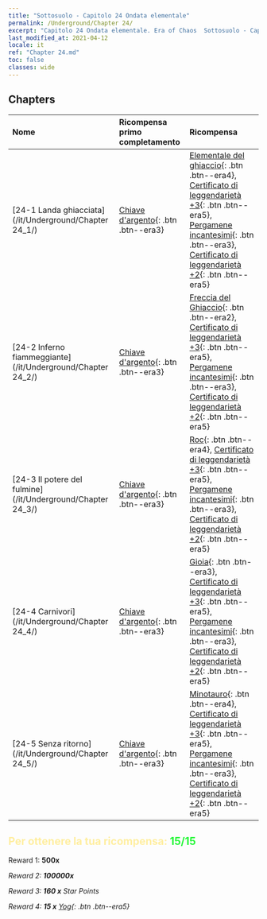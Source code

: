 ```yaml
---
title: "Sottosuolo - Capitolo 24 Ondata elementale"
permalink: /Underground/Chapter 24/
excerpt: "Capitolo 24 Ondata elementale. Era of Chaos  Sottosuolo - Capitolo 24. Ondata elementale"
last_modified_at: 2021-04-12
locale: it
ref: "Chapter 24.md"
toc: false
classes: wide
---
```


## Chapters

  | Nome |  Ricompensa primo completamento | Ricompensa |
  |:------------|:------------|:------------| 
  | [24-1 Landa ghiacciata](/it/Underground/Chapter 24_1/) | [Chiave d'argento](/it/Items/con_693/){: .btn .btn--era3} | [Elementale del ghiaccio](/it/Items/unt_264/){: .btn .btn--era4}, [Certificato di leggendarietà +3](/it/Items/mat_88/){: .btn .btn--era5}, [Pergamene incantesimi](/it/Items/con_694/){: .btn .btn--era3}, [Certificato di leggendarietà +2](/it/Items/mat_81/){: .btn .btn--era5} |
  | [24-2 Inferno fiammeggiante](/it/Underground/Chapter 24_2/) | [Chiave d'argento](/it/Items/con_693/){: .btn .btn--era3} | [Freccia del Ghiaccio](/it/Items/her_431/){: .btn .btn--era2}, [Certificato di leggendarietà +3](/it/Items/mat_88/){: .btn .btn--era5}, [Pergamene incantesimi](/it/Items/con_694/){: .btn .btn--era3}, [Certificato di leggendarietà +2](/it/Items/mat_81/){: .btn .btn--era5} |
  | [24-3 Il potere del fulmine](/it/Underground/Chapter 24_3/) | [Chiave d'argento](/it/Items/con_693/){: .btn .btn--era3} | [Roc](/it/Items/unt_221/){: .btn .btn--era4}, [Certificato di leggendarietà +3](/it/Items/mat_88/){: .btn .btn--era5}, [Pergamene incantesimi](/it/Items/con_694/){: .btn .btn--era3}, [Certificato di leggendarietà +2](/it/Items/mat_81/){: .btn .btn--era5} |
  | [24-4 Carnivori](/it/Underground/Chapter 24_4/) | [Chiave d'argento](/it/Items/con_693/){: .btn .btn--era3} | [Gioia](/it/Items/her_424/){: .btn .btn--era3}, [Certificato di leggendarietà +3](/it/Items/mat_88/){: .btn .btn--era5}, [Pergamene incantesimi](/it/Items/con_694/){: .btn .btn--era3}, [Certificato di leggendarietà +2](/it/Items/mat_81/){: .btn .btn--era5} |
  | [24-5 Senza ritorno](/it/Underground/Chapter 24_5/) | [Chiave d'argento](/it/Items/con_693/){: .btn .btn--era3} | [Minotauro](/it/Items/unt_248/){: .btn .btn--era4}, [Certificato di leggendarietà +3](/it/Items/mat_88/){: .btn .btn--era5}, [Pergamene incantesimi](/it/Items/con_694/){: .btn .btn--era3}, [Certificato di leggendarietà +2](/it/Items/mat_81/){: .btn .btn--era5} |


## <span style="color: #ffeea0">Per ottenere la tua ricompensa: </span><span style="color: #27f73a">15/15</span>

 Reward 1:  **500x** <i class="fas fa-gem"/>

 Reward 2:  **100000x** <i class="fas fa-coins"/>

 Reward 3: **160 x** Star Points

 Reward 4: **15 x** [Yog](/it/Items/her_377/){: .btn .btn--era5}

